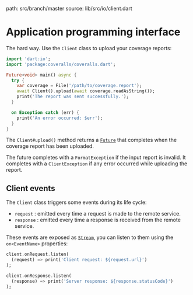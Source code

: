 path: src/branch/master
source: lib/src/io/client.dart

# Application programming interface
The hard way. Use the `Client` class to upload your coverage reports:

```dart
import 'dart:io';
import 'package:coveralls/coveralls.dart';

Future<void> main() async {
  try {
    var coverage = File('/path/to/coverage.report');
    await Client().upload(await coverage.readAsString());
    print('The report was sent successfully.');
  }

  on Exception catch (err) {
    print('An error occurred: $err');
  }
}
```

The `Client#upload()` method returns a [`Future`](https://api.dartlang.org/stable/dart-async/Future-class.html) that completes when the coverage report has been uploaded.

The future completes with a `FormatException` if the input report is invalid. It completes with a `ClientException` if any error occurred while uploading the report.

## Client events
The `Client` class triggers some events during its life cycle:

- `request` : emitted every time a request is made to the remote service.
- `response` : emitted every time a response is received from the remote service.

These events are exposed as [`Stream`](https://api.dartlang.org/stable/dart-async/Stream-class.html), you can listen to them using the `on<EventName>` properties:

```dart
client.onRequest.listen(
  (request) => print('Client request: ${request.url}')
);

client.onResponse.listen(
  (response) => print('Server response: ${response.statusCode}')
);
```
